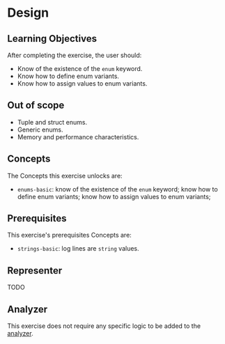# Design

## Learning Objectives

After completing the exercise, the user should:

- Know of the existence of the `enum` keyword.
- Know how to define enum variants.
- Know how to assign values to enum variants.

## Out of scope

- Tuple and struct enums.
- Generic enums.
- Memory and performance characteristics.

## Concepts

The Concepts this exercise unlocks are:

- `enums-basic`: know of the existence of the `enum` keyword; know how to define enum variants; know how to assign values to enum variants;

## Prerequisites

This exercise's prerequisites Concepts are:

- `strings-basic`: log lines are `string` values.

## Representer

TODO

## Analyzer

This exercise does not require any specific logic to be added to the [analyzer][analyzer].

[analyzer]: https://github.com/exercism/rust-analyzer
[thebook]: https://doc.rust-lang.org/book/ch06-00-enums.html

